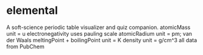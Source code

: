 # elemental
A soft-science periodic table visualizer and quiz companion.
atomicMass unit = u
electronegativity uses pauling scale
atomicRadium unit = pm; van der Waals
meltingPoint + boilingPoint unit = K
density unit = g/cm^3
all data from PubChem